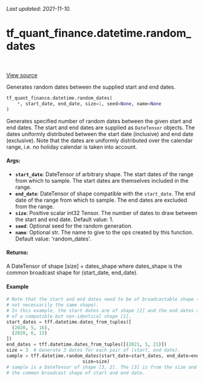 <!--
This file is generated by a tool. Do not edit directly.
For open-source contributions the docs will be updated automatically.
-->

*Last updated: 2021-11-10.*

<div itemscope itemtype="http://developers.google.com/ReferenceObject">
<meta itemprop="name" content="tf_quant_finance.datetime.random_dates" />
<meta itemprop="path" content="Stable" />
</div>

# tf_quant_finance.datetime.random_dates

<!-- Insert buttons and diff -->

<table class="tfo-notebook-buttons tfo-api" align="left">
</table>

<a target="_blank" href="https://github.com/google/tf-quant-finance/blob/master/tf_quant_finance/datetime/date_tensor.py">View source</a>



Generates random dates between the supplied start and end dates.

```python
tf_quant_finance.datetime.random_dates(
    *, start_date, end_date, size=1, seed=None, name=None
)
```



<!-- Placeholder for "Used in" -->

Generates specified number of random dates between the given start and end
dates. The start and end dates are supplied as `DateTensor` objects. The dates
uniformly distributed between the start date (inclusive) and end date
(exclusive). Note that the dates are uniformly distributed over the calendar
range, i.e. no holiday calendar is taken into account.

#### Args:


* <b>`start_date`</b>: DateTensor of arbitrary shape. The start dates of the range from
  which to sample. The start dates are themselves included in the range.
* <b>`end_date`</b>: DateTensor of shape compatible with the `start_date`. The end date
  of the range from which to sample. The end dates are excluded from the
  range.
* <b>`size`</b>: Positive scalar int32 Tensor. The number of dates to draw between the
  start and end date.
  Default value: 1.
* <b>`seed`</b>: Optional seed for the random generation.
* <b>`name`</b>: Optional str. The name to give to the ops created by this function.
  Default value: 'random_dates'.


#### Returns:

A DateTensor of shape [size] + dates_shape where dates_shape is the common
broadcast shape for (start_date, end_date).


#### Example

```python
# Note that the start and end dates need to be of broadcastable shape (though
# not necessarily the same shape).
# In this example, the start dates are of shape [2] and the end dates are
# of a compatible but non-identical shape [1].
start_dates = tff.datetime.dates_from_tuples([
  (2020, 5, 16),
  (2020, 6, 13)
])
end_dates = tff.datetime.dates_from_tuples([(2021, 5, 21)])
size = 3  # Generate 3 dates for each pair of (start, end date).
sample = tff.datetime.random_dates(start_date=start_dates, end_date=end_dates,
                            size=size)
# sample is a DateTensor of shape [3, 2]. The [3] is from the size and [2] is
# the common broadcast shape of start and end date.
```